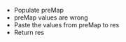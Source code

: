 * Populate preMap
* preMap values are wrong
​
​
* Paste the values from preMap to res
* Return res
​
​
​
​
​
​
​
​
​
​
​
​
​
​
​
​
​
​
​
​
​
​